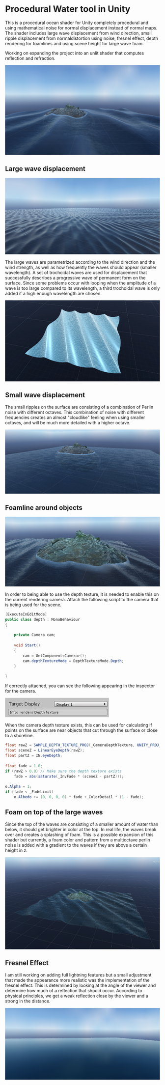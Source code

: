 # Procedural Water tool in Unity
This is a procedural ocean shader for Unity completely procedural and using mathematical noise for normal displacement instead of normal maps. The shader includes large wave displacement from wind direction, small ripple displacement from normaldistortion using noise, fresnel effect, depth rendering for foamlines and using scene height for large wave foam.

Working on expanding the project into an unlit shader that computes reflection and refraction. 

![Ocean](/images/final1.PNG)

<h2>Large wave displacement</h2>

![Trochoidal waves](/images/waves.PNG)

The large waves are parametrized according to the wind direction and the wind strength, as well as how frequently the waves should appear (smaller wavelength). A set of trochoidal waves are used for displacement that successfully describes a progressive wave of permanent form on the surface. Since some problems occur with looping when the amplitude of a wave is too large compared to its wavelength, a third trochoidal wave is only added if a high enough wavelength are chosen. 

![Trochoidal wave](/images/wireframe.PNG)

<h2>Small wave displacement</h2>

The small ripples on the surface are consisting of a combination of Perlin noise with different octaves. This combination of noise with different frequencies creates an almost "cloudlike" feeling when using smaller octaves, and will be much more detailed with a higher octave. 

![Noise displacement](/images/ripples.PNG)

<h2>Foamline around objects</h2>

![foamline](/images/foamline.PNG)

In order to being able to use the depth texture, it is needed to enable this on the current rendering camera. Attach the following script to the camera that is being used for the scene. 

```C#
[ExecuteInEditMode]
public class depth : MonoBehaviour
{

    private Camera cam;

    void Start()
    {
        cam = GetComponent<Camera>();
        cam.depthTextureMode = DepthTextureMode.Depth;
    }

}
```

If correctly attached, you can see the following appearing in the inspector for the camera. 

![depth rendering](/images/messageDepth.PNG)

When the camera depth texture exists, this can be used for calculating if points on the surface are near objects that cut through the surface or close to a shoreline. 

```C#
float rawZ = SAMPLE_DEPTH_TEXTURE_PROJ(_CameraDepthTexture, UNITY_PROJ_COORD(IN.screenPos));
float sceneZ = LinearEyeDepth(rawZ);
float partZ = IN.eyeDepth;

float fade = 1.0;
if (rawZ > 0.0) // Make sure the depth texture exists
    fade = abs(saturate(_InvFade * (sceneZ - partZ)));
			
o.Alpha = 1;
if (fade < _FadeLimit)
    o.Albedo += (0, 0, 0, 0) * fade +_ColorDetail * (1 - fade);
```

<h2>Foam on top of the large waves</h2>
Since the top of the waves are consisting of a smaller amount of water than below, it should get brighter in color at the top. In real life, the waves break over and creates a splashing of foam. This is a possible expansion of this shader but currently, a foam color and pattern from a multioctave perlin noise is added with a gradient to the waves if they are above a certain height in z. 

![Large wave foam](/images/heightFoam.PNG)

<h2>Fresnel Effect</h2>
I am still working on adding full lightning features but a small adjustment that made the appearance more realistic was the implementation of the fresnel effect. This is determined by looking at the angle of the viewer and determine how much of a reflection that should occur. According to physical principles, we get a weak reflection close by the viewer and a strong in the distance. 

![Fresnel Effect](/images/fresnel.PNG)

